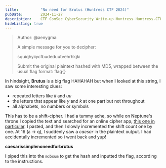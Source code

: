 ```yaml
---
title:          "No need for Brutus (Huntress CTF 2024)"
pubDate:        2024-11-27
description:    CTF ComSec CyberSecurity Write-up Huntress Huntress-CTF-2024
hideListing: true
---
```


> Author: @aenygma
>
> A simple message for you to decipher:
>
> squiqhyiiycfbudeduutvehrhkjki
>
> Submit the original plaintext hashed with MD5, wrapped between the usual flag format: flag{}

In hindsight, **Brutus** is a big flag HAHAHAH but when I looked at this string, I saw some interesting clues:

- repeated letters like *ii* and *uu*
- the letters that appear like *y* and *k* at one part but not throughout
- all alphabets, no numbers or symbols

This has to be a shift-cipher. I had a tummy ache, so while on Neptune's throne I copied the text and searched for an online cipher app, [this one in particular](https://cryptii.com/pipes/caesar-cipher). I pasted, and then I slowly incremented the shift count one by one. At 16 (a -> q), I suddenly saw a _caesar_ in the plaintext output. I had accidentally incremented so i went back and yup!

**caesarissimplenoneedforbrutus**

I piped this into the `md5sum` to get the hash and inputted the flag, according to the instructions.

